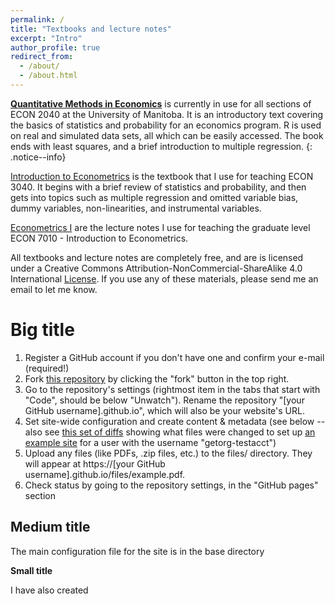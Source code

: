 ```yaml
---
permalink: /
title: "Textbooks and lecture notes"
excerpt: "Intro"
author_profile: true
redirect_from: 
  - /about/
  - /about.html
---
```

**[Quantitative Methods in Economics](https://rtgodwin.com/quantecon.pdf)** is currently in use for all sections of ECON 2040 at the University of Manitoba. It is an introductory text covering the basics of statistics and probability for an economics program. R is used on real and simulated data sets, all which can be easily accessed. The book ends with least squares, and a brief introduction to multiple regression.
 {: .notice--info}

[Introduction to Econometrics](https://rtgodwin.com/itroeconometrics.pdf) is the textbook that I use for teaching ECON 3040. It begins with a brief review of statistics and probability, and then gets into topics such as multiple regression and omitted variable bias, dummy variables, non-linearities, and instrumental variables.

[Econometrics I](https://rtgodwin.com/econometrics1.pdf) are the lecture notes I use for teaching the graduate level ECON 7010 - Introduction to Econometrics.

All textbooks and lecture notes are completely free, and are is licensed under a Creative Commons Attribution-NonCommercial-ShareAlike 4.0 International [License](https://creativecommons.org/licenses/by-nc-sa/4.0/). If you use any of these materials, please send me an email to let me know.

Big title
======
1. Register a GitHub account if you don't have one and confirm your e-mail (required!)
1. Fork [this repository](https://github.com/academicpages/academicpages.github.io) by clicking the "fork" button in the top right. 
1. Go to the repository's settings (rightmost item in the tabs that start with "Code", should be below "Unwatch"). Rename the repository "[your GitHub username].github.io", which will also be your website's URL.
1. Set site-wide configuration and create content & metadata (see below -- also see [this set of diffs](http://archive.is/3TPas) showing what files were changed to set up [an example site](https://getorg-testacct.github.io) for a user with the username "getorg-testacct")
1. Upload any files (like PDFs, .zip files, etc.) to the files/ directory. They will appear at https://[your GitHub username].github.io/files/example.pdf.  
1. Check status by going to the repository settings, in the "GitHub pages" section

Medium title
------
The main configuration file for the site is in the base directory 

**Small title**

I have also created 
